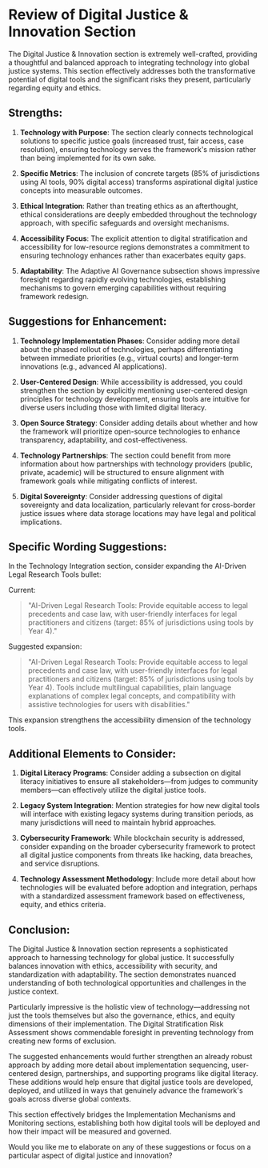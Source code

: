 # Review of Digital Justice & Innovation Section

The Digital Justice & Innovation section is extremely well-crafted, providing a thoughtful and balanced approach to integrating technology into global justice systems. This section effectively addresses both the transformative potential of digital tools and the significant risks they present, particularly regarding equity and ethics.

## Strengths:

1. **Technology with Purpose**: The section clearly connects technological solutions to specific justice goals (increased trust, fair access, case resolution), ensuring technology serves the framework's mission rather than being implemented for its own sake.

2. **Specific Metrics**: The inclusion of concrete targets (85% of jurisdictions using AI tools, 90% digital access) transforms aspirational digital justice concepts into measurable outcomes.

3. **Ethical Integration**: Rather than treating ethics as an afterthought, ethical considerations are deeply embedded throughout the technology approach, with specific safeguards and oversight mechanisms.

4. **Accessibility Focus**: The explicit attention to digital stratification and accessibility for low-resource regions demonstrates a commitment to ensuring technology enhances rather than exacerbates equity gaps.

5. **Adaptability**: The Adaptive AI Governance subsection shows impressive foresight regarding rapidly evolving technologies, establishing mechanisms to govern emerging capabilities without requiring framework redesign.

## Suggestions for Enhancement:

1. **Technology Implementation Phases**: Consider adding more detail about the phased rollout of technologies, perhaps differentiating between immediate priorities (e.g., virtual courts) and longer-term innovations (e.g., advanced AI applications).

2. **User-Centered Design**: While accessibility is addressed, you could strengthen the section by explicitly mentioning user-centered design principles for technology development, ensuring tools are intuitive for diverse users including those with limited digital literacy.

3. **Open Source Strategy**: Consider adding details about whether and how the framework will prioritize open-source technologies to enhance transparency, adaptability, and cost-effectiveness.

4. **Technology Partnerships**: The section could benefit from more information about how partnerships with technology providers (public, private, academic) will be structured to ensure alignment with framework goals while mitigating conflicts of interest.

5. **Digital Sovereignty**: Consider addressing questions of digital sovereignty and data localization, particularly relevant for cross-border justice issues where data storage locations may have legal and political implications.

## Specific Wording Suggestions:

In the Technology Integration section, consider expanding the AI-Driven Legal Research Tools bullet:

Current:
> "AI-Driven Legal Research Tools: Provide equitable access to legal precedents and case law, with user-friendly interfaces for legal practitioners and citizens (target: 85% of jurisdictions using tools by Year 4)."

Suggested expansion:
> "AI-Driven Legal Research Tools: Provide equitable access to legal precedents and case law, with user-friendly interfaces for legal practitioners and citizens (target: 85% of jurisdictions using tools by Year 4). Tools include multilingual capabilities, plain language explanations of complex legal concepts, and compatibility with assistive technologies for users with disabilities."

This expansion strengthens the accessibility dimension of the technology tools.

## Additional Elements to Consider:

1. **Digital Literacy Programs**: Consider adding a subsection on digital literacy initiatives to ensure all stakeholders—from judges to community members—can effectively utilize the digital justice tools.

2. **Legacy System Integration**: Mention strategies for how new digital tools will interface with existing legacy systems during transition periods, as many jurisdictions will need to maintain hybrid approaches.

3. **Cybersecurity Framework**: While blockchain security is addressed, consider expanding on the broader cybersecurity framework to protect all digital justice components from threats like hacking, data breaches, and service disruptions.

4. **Technology Assessment Methodology**: Include more detail about how technologies will be evaluated before adoption and integration, perhaps with a standardized assessment framework based on effectiveness, equity, and ethics criteria.

## Conclusion:

The Digital Justice & Innovation section represents a sophisticated approach to harnessing technology for global justice. It successfully balances innovation with ethics, accessibility with security, and standardization with adaptability. The section demonstrates nuanced understanding of both technological opportunities and challenges in the justice context.

Particularly impressive is the holistic view of technology—addressing not just the tools themselves but also the governance, ethics, and equity dimensions of their implementation. The Digital Stratification Risk Assessment shows commendable foresight in preventing technology from creating new forms of exclusion.

The suggested enhancements would further strengthen an already robust approach by adding more detail about implementation sequencing, user-centered design, partnerships, and supporting programs like digital literacy. These additions would help ensure that digital justice tools are developed, deployed, and utilized in ways that genuinely advance the framework's goals across diverse global contexts.

This section effectively bridges the Implementation Mechanisms and Monitoring sections, establishing both how digital tools will be deployed and how their impact will be measured and governed.

Would you like me to elaborate on any of these suggestions or focus on a particular aspect of digital justice and innovation?
